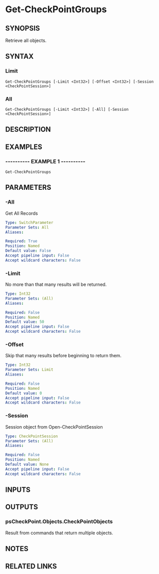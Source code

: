 # Get-CheckPointGroups

## SYNOPSIS
Retrieve all objects.

## SYNTAX

### Limit
```
Get-CheckPointGroups [-Limit <Int32>] [-Offset <Int32>] [-Session <CheckPointSession>]
```

### All
```
Get-CheckPointGroups [-Limit <Int32>] [-All] [-Session <CheckPointSession>]
```

## DESCRIPTION

## EXAMPLES

### ----------  EXAMPLE 1  ----------
```
Get-CheckPointGroups
```

## PARAMETERS

### -All
Get All Records

```yaml
Type: SwitchParameter
Parameter Sets: All
Aliases: 

Required: True
Position: Named
Default value: False
Accept pipeline input: False
Accept wildcard characters: False
```

### -Limit
No more than that many results will be returned.

```yaml
Type: Int32
Parameter Sets: (All)
Aliases: 

Required: False
Position: Named
Default value: 50
Accept pipeline input: False
Accept wildcard characters: False
```

### -Offset
Skip that many results before beginning to return them.

```yaml
Type: Int32
Parameter Sets: Limit
Aliases: 

Required: False
Position: Named
Default value: 0
Accept pipeline input: False
Accept wildcard characters: False
```

### -Session
Session object from Open-CheckPointSession

```yaml
Type: CheckPointSession
Parameter Sets: (All)
Aliases: 

Required: False
Position: Named
Default value: None
Accept pipeline input: False
Accept wildcard characters: False
```

## INPUTS

## OUTPUTS

### psCheckPoint.Objects.CheckPointObjects
Result from commands that return multiple objects.

## NOTES

## RELATED LINKS


